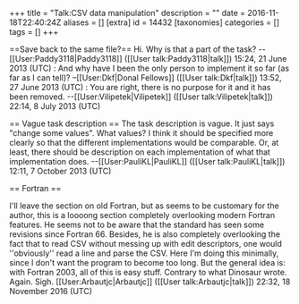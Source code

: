 +++
title = "Talk:CSV data manipulation"
description = ""
date = 2016-11-18T22:40:24Z
aliases = []
[extra]
id = 14432
[taxonomies]
categories = []
tags = []
+++

==Save back to the same file?==
Hi. Why is that a part of the task? --[[User:Paddy3118|Paddy3118]] ([[User talk:Paddy3118|talk]]) 15:24, 21 June 2013 (UTC)
: And why have I been the only person to implement it so far (as far as I can tell)? –[[User:Dkf|Donal Fellows]] ([[User talk:Dkf|talk]]) 13:52, 27 June 2013 (UTC)
: You are right, there is no purpose for it and it has been removed. --[[User:Vilipetek|Vilipetek]] ([[User talk:Vilipetek|talk]]) 22:14, 8 July 2013 (UTC)


== Vague task description ==
The task description is vague. It just says "change some values". What values?
I think it should be specified more clearly so that the different implementations would be comparable.
Or, at least, there should be description on each implementation of what that implementation does.
--[[User:PauliKL|PauliKL]] ([[User talk:PauliKL|talk]]) 12:11, 7 October 2013 (UTC)

== Fortran ==

I'll leave the section on old Fortran, but as seems to be customary for the author, this is a loooong section completely overlooking modern Fortran features. He seems not to be aware that the standard has seen some revisions since Fortran 66. Besides, he is also completely overlooking the fact that to read CSV without messing up with edit descriptors, one would ''obviously'' read a line and parse the CSV. Here I'm doing this minimally, since I don't want the program to become too long. But the general idea is: with Fortran 2003, all of this is easy stuff. Contrary to what Dinosaur wrote. Again. Sigh.
[[User:Arbautjc|Arbautjc]] ([[User talk:Arbautjc|talk]]) 22:32, 18 November 2016 (UTC)
